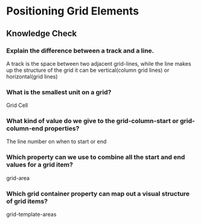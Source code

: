 # Positioning Grid Elements

## Knowledge Check

### Explain the difference between a track and a line.

A track is the space between two adjacent grid-lines, while the line makes up the structure of the grid it can be vertical(column grid lines) or horizontal(grid lines) 

### What is the smallest unit on a grid?

Grid Cell

### What kind of value do we give to the grid-column-start or grid-column-end properties?

The line number on when to start or end

### Which property can we use to combine all the start and end values for a grid item?

grid-area

### Which grid container property can map out a visual structure of grid items?

grid-template-areas

